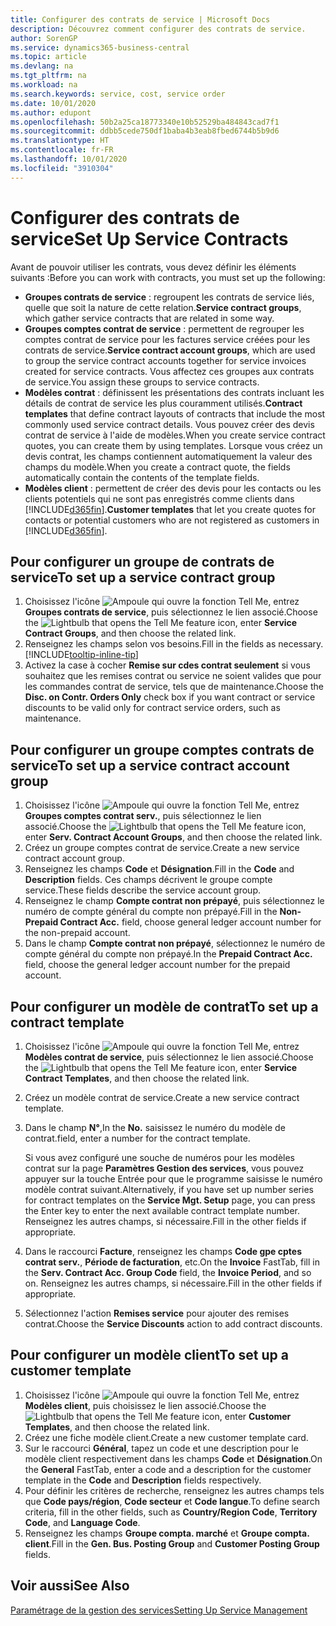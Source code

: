 ```yaml
---
title: Configurer des contrats de service | Microsoft Docs
description: Découvrez comment configurer des contrats de service.
author: SorenGP
ms.service: dynamics365-business-central
ms.topic: article
ms.devlang: na
ms.tgt_pltfrm: na
ms.workload: na
ms.search.keywords: service, cost, service order
ms.date: 10/01/2020
ms.author: edupont
ms.openlocfilehash: 50b2a25ca18773340e10b52529ba484843cad7f1
ms.sourcegitcommit: ddbb5cede750df1baba4b3eab8fbed6744b5b9d6
ms.translationtype: HT
ms.contentlocale: fr-FR
ms.lasthandoff: 10/01/2020
ms.locfileid: "3910304"
---
```

# <a name="set-up-service-contracts"></a><span data-ttu-id="662f7-103">Configurer des contrats de service</span><span class="sxs-lookup"><span data-stu-id="662f7-103">Set Up Service Contracts</span></span>
<span data-ttu-id="662f7-104">Avant de pouvoir utiliser les contrats, vous devez définir les éléments suivants :</span><span class="sxs-lookup"><span data-stu-id="662f7-104">Before you can work with contracts, you must set up the following:</span></span> 

* <span data-ttu-id="662f7-105">**Groupes contrats de service** : regroupent les contrats de service liés, quelle que soit la nature de cette relation.</span><span class="sxs-lookup"><span data-stu-id="662f7-105">**Service contract groups**, which gather service contracts that are related in some way.</span></span>
* <span data-ttu-id="662f7-106">**Groupes comptes contrat de service** : permettent de regrouper les comptes contrat de service pour les factures service créées pour les contrats de service.</span><span class="sxs-lookup"><span data-stu-id="662f7-106">**Service contract account groups**, which are used to group the service contract accounts together for service invoices created for service contracts.</span></span> <span data-ttu-id="662f7-107">Vous affectez ces groupes aux contrats de service.</span><span class="sxs-lookup"><span data-stu-id="662f7-107">You assign these groups to service contracts.</span></span>  
* <span data-ttu-id="662f7-108">**Modèles contrat** : définissent les présentations des contrats incluant les détails de contrat de service les plus couramment utilisés.</span><span class="sxs-lookup"><span data-stu-id="662f7-108">**Contract templates** that define contract layouts of contracts that include the most commonly used service contract details.</span></span> <span data-ttu-id="662f7-109">Vous pouvez créer des devis contrat de service à l'aide de modèles.</span><span class="sxs-lookup"><span data-stu-id="662f7-109">When you create service contract quotes, you can create them by using templates.</span></span> <span data-ttu-id="662f7-110">Lorsque vous créez un devis contrat, les champs contiennent automatiquement la valeur des champs du modèle.</span><span class="sxs-lookup"><span data-stu-id="662f7-110">When you create a contract quote, the fields automatically contain the contents of the template fields.</span></span>
* <span data-ttu-id="662f7-111">**Modèles client** : permettent de créer des devis pour les contacts ou les clients potentiels qui ne sont pas enregistrés comme clients dans [!INCLUDE[d365fin](includes/d365fin_md.md)].</span><span class="sxs-lookup"><span data-stu-id="662f7-111">**Customer templates** that let you create quotes for contacts or potential customers who are not registered as customers in [!INCLUDE[d365fin](includes/d365fin_md.md)].</span></span>  

## <a name="to-set-up-a-service-contract-group"></a><span data-ttu-id="662f7-112">Pour configurer un groupe de contrats de service</span><span class="sxs-lookup"><span data-stu-id="662f7-112">To set up a service contract group</span></span>  
1. <span data-ttu-id="662f7-113">Choisissez l'icône ![Ampoule qui ouvre la fonction Tell Me](media/ui-search/search_small.png "Dites-moi ce que vous voulez faire"), entrez **Groupes contrats de service**, puis sélectionnez le lien associé.</span><span class="sxs-lookup"><span data-stu-id="662f7-113">Choose the ![Lightbulb that opens the Tell Me feature](media/ui-search/search_small.png "Tell me what you want to do") icon, enter **Service Contract Groups**, and then choose the related link.</span></span>  
2. <span data-ttu-id="662f7-114">Renseignez les champs selon vos besoins.</span><span class="sxs-lookup"><span data-stu-id="662f7-114">Fill in the fields as necessary.</span></span> [!INCLUDE[tooltip-inline-tip](includes/tooltip-inline-tip_md.md)]
3. <span data-ttu-id="662f7-115">Activez la case à cocher **Remise sur cdes contrat seulement** si vous souhaitez que les remises contrat ou service ne soient valides que pour les commandes contrat de service, tels que de maintenance.</span><span class="sxs-lookup"><span data-stu-id="662f7-115">Choose the **Disc. on Contr. Orders Only** check box if you want contract or service discounts to be valid only for contract service orders, such as maintenance.</span></span>  

## <a name="to-set-up-a-service-contract-account-group"></a><span data-ttu-id="662f7-116">Pour configurer un groupe comptes contrats de service</span><span class="sxs-lookup"><span data-stu-id="662f7-116">To set up a service contract account group</span></span>  
1. <span data-ttu-id="662f7-117">Choisissez l'icône ![Ampoule qui ouvre la fonction Tell Me](media/ui-search/search_small.png "Dites-moi ce que vous voulez faire"), entrez **Groupes comptes contrat serv.**, puis sélectionnez le lien associé.</span><span class="sxs-lookup"><span data-stu-id="662f7-117">Choose the ![Lightbulb that opens the Tell Me feature](media/ui-search/search_small.png "Tell me what you want to do") icon, enter **Serv. Contract Account Groups**, and then choose the related link.</span></span>  
2. <span data-ttu-id="662f7-118">Créez un groupe comptes contrat de service.</span><span class="sxs-lookup"><span data-stu-id="662f7-118">Create a new service contract account group.</span></span>   
3. <span data-ttu-id="662f7-119">Renseignez les champs **Code** et **Désignation**.</span><span class="sxs-lookup"><span data-stu-id="662f7-119">Fill in the **Code** and **Description** fields.</span></span> <span data-ttu-id="662f7-120">Ces champs décrivent le groupe compte service.</span><span class="sxs-lookup"><span data-stu-id="662f7-120">These fields describe the service account group.</span></span>  
4. <span data-ttu-id="662f7-121">Renseignez le champ **Compte contrat non prépayé**, puis sélectionnez le numéro de compte général du compte non prépayé.</span><span class="sxs-lookup"><span data-stu-id="662f7-121">Fill in the **Non-Prepaid Contract Acc.** field, choose general ledger account number for the non-prepaid account.</span></span>  
5. <span data-ttu-id="662f7-122">Dans le champ **Compte contrat non prépayé**, sélectionnez le numéro de compte général du compte non prépayé.</span><span class="sxs-lookup"><span data-stu-id="662f7-122">In the **Prepaid Contract Acc.** field, choose the general ledger account number for the prepaid account.</span></span>  

## <a name="to-set-up-a-contract-template"></a><span data-ttu-id="662f7-123">Pour configurer un modèle de contrat</span><span class="sxs-lookup"><span data-stu-id="662f7-123">To set up a contract template</span></span>  
1. <span data-ttu-id="662f7-124">Choisissez l'icône ![Ampoule qui ouvre la fonction Tell Me](media/ui-search/search_small.png "Dites-moi ce que vous voulez faire"), entrez **Modèles contrat de service**, puis sélectionnez le lien associé.</span><span class="sxs-lookup"><span data-stu-id="662f7-124">Choose the ![Lightbulb that opens the Tell Me feature](media/ui-search/search_small.png "Tell me what you want to do") icon, enter **Service Contract Templates**, and then choose the related link.</span></span>  
2. <span data-ttu-id="662f7-125">Créez un modèle contrat de service.</span><span class="sxs-lookup"><span data-stu-id="662f7-125">Create a new service contract template.</span></span>  
3. <span data-ttu-id="662f7-126">Dans le champ **N°**,</span><span class="sxs-lookup"><span data-stu-id="662f7-126">In the **No.**</span></span> <span data-ttu-id="662f7-127">saisissez le numéro du modèle de contrat.</span><span class="sxs-lookup"><span data-stu-id="662f7-127">field, enter a number for the contract template.</span></span>  
  
     <span data-ttu-id="662f7-128">Si vous avez configuré une souche de numéros pour les modèles contrat sur la page **Paramètres Gestion des services**, vous pouvez appuyer sur la touche Entrée pour que le programme saisisse le numéro modèle contrat suivant.</span><span class="sxs-lookup"><span data-stu-id="662f7-128">Alternatively, if you have set up number series for contract templates on the **Service Mgt. Setup** page, you can press the Enter key to enter the next available contract template number.</span></span> <span data-ttu-id="662f7-129">Renseignez les autres champs, si nécessaire.</span><span class="sxs-lookup"><span data-stu-id="662f7-129">Fill in the other fields if appropriate.</span></span>  
  
4. <span data-ttu-id="662f7-130">Dans le raccourci **Facture**, renseignez les champs **Code gpe cptes contrat serv.**, **Période de facturation**, etc.</span><span class="sxs-lookup"><span data-stu-id="662f7-130">On the **Invoice** FastTab, fill in the **Serv. Contract Acc. Group Code** field, the **Invoice Period**, and so on.</span></span> <span data-ttu-id="662f7-131">Renseignez les autres champs, si nécessaire.</span><span class="sxs-lookup"><span data-stu-id="662f7-131">Fill in the other fields if appropriate.</span></span>  
5. <span data-ttu-id="662f7-132">Sélectionnez l'action **Remises service** pour ajouter des remises contrat.</span><span class="sxs-lookup"><span data-stu-id="662f7-132">Choose the **Service Discounts** action to add contract discounts.</span></span>  

## <a name="to-set-up-a-customer-template"></a><span data-ttu-id="662f7-133">Pour configurer un modèle client</span><span class="sxs-lookup"><span data-stu-id="662f7-133">To set up a customer template</span></span>  
1. <span data-ttu-id="662f7-134">Choisissez l'icône ![Ampoule qui ouvre la fonction Tell Me](media/ui-search/search_small.png "Dites-moi ce que vous voulez faire"), entrez **Modèles client**, puis choisissez le lien associé.</span><span class="sxs-lookup"><span data-stu-id="662f7-134">Choose the ![Lightbulb that opens the Tell Me feature](media/ui-search/search_small.png "Tell me what you want to do") icon, enter **Customer Templates**, and then choose the related link.</span></span>  
2. <span data-ttu-id="662f7-135">Créez une fiche modèle client.</span><span class="sxs-lookup"><span data-stu-id="662f7-135">Create a new customer template card.</span></span>  
3. <span data-ttu-id="662f7-136">Sur le raccourci **Général**, tapez un code et une description pour le modèle client respectivement dans les champs **Code** et **Désignation**.</span><span class="sxs-lookup"><span data-stu-id="662f7-136">On the **General** FastTab, enter a code and a description for the customer template in the **Code** and **Description** fields respectively.</span></span> 
4. <span data-ttu-id="662f7-137">Pour définir les critères de recherche, renseignez les autres champs tels que **Code pays/région**, **Code secteur** et **Code langue**.</span><span class="sxs-lookup"><span data-stu-id="662f7-137">To define search criteria, fill in the other fields, such as **Country/Region Code**, **Territory Code**, and **Language Code**.</span></span>  
5. <span data-ttu-id="662f7-138">Renseignez les champs **Groupe compta. marché** et **Groupe compta. client**.</span><span class="sxs-lookup"><span data-stu-id="662f7-138">Fill in the **Gen. Bus. Posting Group** and **Customer Posting Group** fields.</span></span>  

## <a name="see-also"></a><span data-ttu-id="662f7-139">Voir aussi</span><span class="sxs-lookup"><span data-stu-id="662f7-139">See Also</span></span>
[<span data-ttu-id="662f7-140">Paramétrage de la gestion des services</span><span class="sxs-lookup"><span data-stu-id="662f7-140">Setting Up Service Management</span></span>](service-setup-service.md)